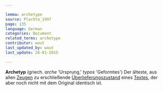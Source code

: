 ```yaml
---

lemma: archetype
source: Plachta_1997
page: 135 
language: German
categories: Document
related_terms: archetype
contributor: wout
last_updated_by: wout
last_update: 26-01-2015
        
---
```


**Archetyp** (griech. _arche_ 'Ursprung,' _typos_ 'Geformtes') Der älteste, aus allen [Zeugen](witness.html) zu erschließende [Überlieferungszustand](textualTransmission.html) eines [Textes](text.html), der aber noch nicht mit dem Original identisch ist.

